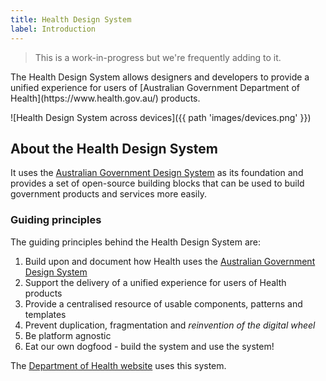 ```yaml
---
title: Health Design System
label: Introduction
---
```


> This is a work-in-progress but we're frequently adding to it.

<p class="highlight">The Health Design System allows designers and developers to provide a unified experience for users of [Australian Government Department of Health](https://www.health.gov.au/) products.</p>

![Health Design System across devices]({{ path 'images/devices.png' }})

## About the Health Design System

It uses the [Australian Government Design System](https://designsystem.gov.au/) as its foundation and provides a set of open-source building blocks that can be used to build government products and services more easily.

### Guiding principles
The guiding principles behind the Health Design System are:

  1. Build upon and document how Health uses the [Australian Government Design System](https://designsystem.gov.au/)
  2. Support the delivery of a unified experience for users of Health products
  3. Provide a centralised resource of usable components, patterns and templates
  4. Prevent duplication, fragmentation and *reinvention of the digital wheel*
  5. Be platform agnostic
  6. Eat our own dogfood - build the system and use the system!


The [Department of Health website](https://www.health.gov.au/) uses this system.


